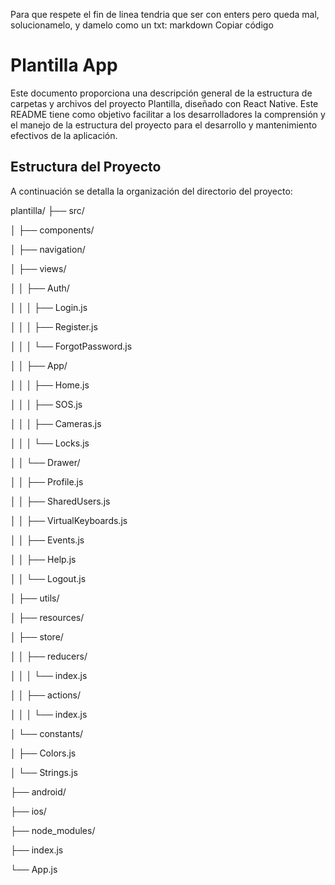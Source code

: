 Para que respete el fin de linea tendria que ser con enters pero queda mal, solucionamelo, y  damelo como un txt:
markdown
Copiar código
# Plantilla App

Este documento proporciona una descripción general de la estructura de carpetas y archivos del proyecto Plantilla, diseñado con React Native. Este README tiene como objetivo facilitar a los desarrolladores la comprensión y el manejo de la estructura del proyecto para el desarrollo y mantenimiento efectivos de la aplicación.

## Estructura del Proyecto

A continuación se detalla la organización del directorio del proyecto:

plantilla/
├── src/

│ ├── components/

│ ├── navigation/ 

│ ├── views/

│ │ ├── Auth/

│ │ │ ├── Login.js

│ │ │ ├── Register.js

│ │ │ └── ForgotPassword.js

│ │ ├── App/

│ │ │ ├── Home.js

│ │ │ ├── SOS.js

│ │ │ ├── Cameras.js

│ │ │ └── Locks.js

│ │ └── Drawer/

│ │ ├── Profile.js

│ │ ├── SharedUsers.js

│ │ ├── VirtualKeyboards.js

│ │ ├── Events.js

│ │ ├── Help.js

│ │ └── Logout.js

│ ├── utils/

│ ├── resources/

│ ├── store/

│ │ ├── reducers/

│ │ │ └── index.js

│ │ ├── actions/

│ │ │ └── index.js

│ └── constants/

│ ├── Colors.js

│ └── Strings.js

├── android/

├── ios/

├── node_modules/

├── index.js

└── App.js
